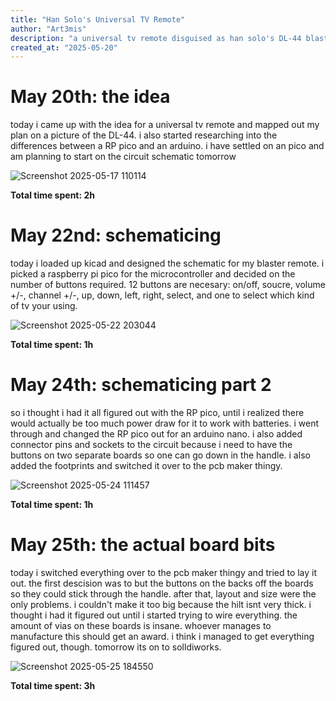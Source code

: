 ```yaml
---
title: "Han Solo's Universal TV Remote"
author: "Art3mis"
description: "a universal tv remote disguised as han solo's DL-44 blaster"
created_at: "2025-05-20"
---
```


# May 20th: the idea

today i came up with the idea for a universal tv remote and mapped out my plan on a picture of the DL-44. i also started researching into the differences between a RP pico and an arduino. i have settled on an pico and am planning to start on the circuit schematic tomorrow

![Screenshot 2025-05-17 110114](https://github.com/user-attachments/assets/14400e00-e1ed-4b52-bd47-f8ef91e446f7)

**Total time spent: 2h**

# May 22nd: schematicing

today i loaded up kicad and designed the schematic for my blaster remote. i picked a raspberry pi pico for the microcontroller and decided on the number of buttons required. 12 buttons are necesary: on/off, soucre, volume +/-, channel +/-, up, down, left, right, select, and one to select which kind of tv your using.

![Screenshot 2025-05-22 203044](https://github.com/user-attachments/assets/9544f1fe-c4d1-49f9-8cfb-3ec1a5d87e89)

**Total time spent: 1h**

# May 24th: schematicing part 2

so i thought i had it all figured out with the RP pico, until i realized there would actually be too much power draw for it to work with batteries. i went through and changed the RP pico out for an arduino nano. i also added connector pins and sockets to the circuit because i need to have the buttons on two separate boards so one can go down in the handle. i also added the footprints and switched it over to the pcb maker thingy.

![Screenshot 2025-05-24 111457](https://github.com/user-attachments/assets/deee781a-224e-4c59-b981-aac3f14f10ba)

**Total time spent: 1h**

# May 25th: the actual board bits

today i switched everything over to the pcb maker thingy and tried to lay it out. the first descision was to but the buttons on the backs off the boards so they could stick through the handle. after that, layout and size were the only problems. i couldn't make it too big because the hilt isnt very thick. i thought i had it figured out until i started trying to wire everything. the amount of vias on these boards is insane. whoever manages to manufacture this should get an award. i think i managed to get everything figured out, though. tomorrow its on to solldiworks.

![Screenshot 2025-05-25 184550](https://github.com/user-attachments/assets/a573c34f-c4bc-4413-ab43-22bb67548f3a)

**Total time spent: 3h**

